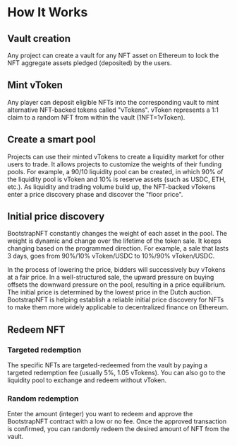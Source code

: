 # How It Works

## Vault creation
Any project can create a vault for any NFT asset on Ethereum to lock the NFT aggregate assets pledged (deposited) by the users.
 
 
## Mint vToken
Any player can deposit eligible NFTs into the corresponding vault to mint alternative NFT-backed tokens called "vTokens". vToken represents a 1:1 claim to a random NFT from within the vault (1NFT=1vToken).

## Create a smart pool
Projects can use their minted vTokens to create a liquidity market for other users to trade. It allows projects to customize the weights of their funding pools. For example, a 90/10 liquidity pool can be created, in which 90% of the liquidity pool is vToken and 10% is reserve assets (such as USDC, ETH, etc.). As liquidity and trading volume build up, the NFT-backed vTokens enter a price discovery phase and discover the "floor price".
 
## Initial price discovery
BootstrapNFT constantly changes the weight of each asset in the pool. The weight is dynamic and change over the lifetime of the token sale. It keeps changing based on the programmed direction. For example, a sale that lasts 3 days, goes from 90%/10% vToken/USDC to 10%/90% vToken/USDC.
 
In the process of lowering the price, bidders will successively buy vTokens at a fair price. In a well-structured sale, the upward pressure on buying offsets the downward pressure on the pool, resulting in a price equilibrium. The initial price is determined by the lowest price in the Dutch auction. BootstrapNFT is helping establish a reliable initial price discovery for NFTs to make them more widely applicable to decentralized finance on Ethereum.
 
## Redeem NFT
### Targeted redemption
The specific NFTs are targeted-redeemed from the vault by paying a targeted redemption fee (usually 5%, 1.05 vTokens). You can also go to the liquidity pool to exchange and redeem without vToken.
 
### Random redemption
Enter the amount (integer) you want to redeem and approve the BootstrapNFT contract with a low or no fee. Once the approved transaction is confirmed, you can randomly redeem the desired amount of NFT from the vault.
